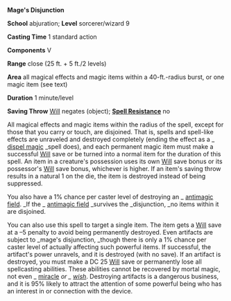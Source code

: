  **Mage's Disjunction**

**School** abjuration; **Level** sorcerer/wizard 9

**Casting Time** 1 standard action

**Components** V

**Range** close (25 ft. + 5 ft./2 levels)

**Area** all magical effects and magic items within a 40-ft.-radius burst, or one magic item (see text)

**Duration** 1 minute/level

**Saving Throw** [Will](../combat#_will) negates (object); **[Spell Resistance](../glossary#_spell-resistance)** no

All magical effects and magic items within the radius of the spell, except for those that you carry or touch, are disjoined. That is, spells and spell-like effects are unraveled and destroyed completely (ending the effect as a _ [dispel magic](dispelMagic#_dispel-magic) _spell does), and each permanent magic item must make a successful [Will](../combat#_will) save or be turned into a normal item for the duration of this spell. An item in a creature's possession uses its own [Will](../combat#_will) save bonus or its possessor's [Will](../combat#_will) save bonus, whichever is higher. If an item's saving throw results in a natural 1 on the die, the item is destroyed instead of being suppressed.

You also have a 1% chance per caster level of destroying an _ [antimagic field](antimagicField#_antimagic-field). _If the _ [antimagic field](antimagicField#_antimagic-field) _survives the _disjunction, _no items within it are disjoined.

You can also use this spell to target a single item. The item gets a [Will](../combat#_will) save at a –5 penalty to avoid being permanently destroyed. Even artifacts are subject to _mage's disjunction, _though there is only a 1% chance per caster level of actually affecting such powerful items. If successful, the artifact's power unravels, and it is destroyed (with no save). If an artifact is destroyed, you must make a DC 25 [Will](../combat#_will) save or permanently lose all spellcasting abilities. These abilities cannot be recovered by mortal magic, not even _ [miracle](miracle#_miracle) _or _ [wish](wish#_wish)_. Destroying artifacts is a dangerous business, and it is 95% likely to attract the attention of some powerful being who has an interest in or connection with the device.


